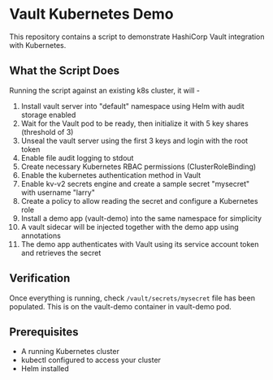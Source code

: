 # Vault Kubernetes Demo

This repository contains a script to demonstrate HashiCorp Vault integration with Kubernetes.

## What the Script Does

Running the script against an existing k8s cluster, it will -
1. Install vault server into "default" namespace using Helm with audit storage enabled
2. Wait for the Vault pod to be ready, then initialize it with 5 key shares (threshold of 3)
3. Unseal the vault server using the first 3 keys and login with the root token
4. Enable file audit logging to stdout
5. Create necessary Kubernetes RBAC permissions (ClusterRoleBinding)
6. Enable the kubernetes authentication method in Vault
7. Enable kv-v2 secrets engine and create a sample secret "mysecret" with username "larry"
8. Create a policy to allow reading the secret and configure a Kubernetes role
9. Install a demo app (vault-demo) into the same namespace for simplicity
10. A vault sidecar will be injected together with the demo app using annotations
11. The demo app authenticates with Vault using its service account token and retrieves the secret

## Verification

Once everything is running, check `/vault/secrets/mysecret` file has been populated. This is on the vault-demo container in vault-demo pod.

## Prerequisites

- A running Kubernetes cluster
- kubectl configured to access your cluster
- Helm installed
